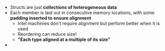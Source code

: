 - Structs are just **collections of heterogeneous data**
- Each member is laid out in consecutive memory locations, with some **padding inserted to ensure alignment**
	- Intel machinies don't require alignment but perform better when it is used
	- Reordering can reduce size!
	- **"Each type aligned at a multiple of its size"**
-